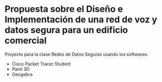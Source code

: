 # Propuesta sobre el Diseño e Implementación de una red de voz y datos segura para un edificio comercial

Proyecto para la clase Redes de Datos Seguras usando los softwares:
 - Cisco Packet Tracer Student
 - Paint 3D
 - Geogebra
